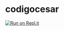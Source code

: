 # codigocesar
[![Run on Repl.it](https://repl.it/badge/github/ximenaguzis/codigocesar)](https://repl.it/github/ximenaguzis/codigocesar)